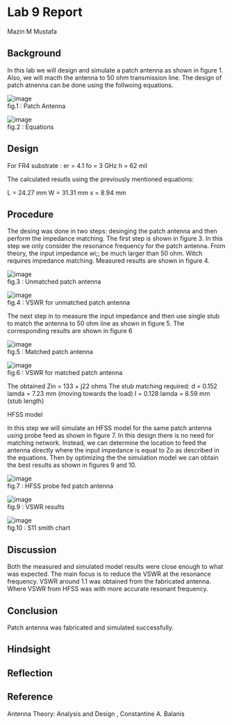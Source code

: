 

# Lab 9 Report
Mazin M Mustafa 

## Background

In this lab we will design and simulate a patch antenna as shown in figure 1. Also, we will macth the antenna to 50 ohm transmission line. The design of patch atnenna can be done using the follwoing equations.

![image](https://github.com/CourseReps/ECEN452-Spring2016/blob/master/Students/Mazin-M-Mustafa/Lab9/p1.png) <br>
fig.1 : Patch Antenna

![image](https://github.com/CourseReps/ECEN452-Spring2016/blob/master/Students/Mazin-M-Mustafa/Lab9/eqt.png) <br>
fig.2 : Equations

## Design

For FR4 substrate :
er = 4.1
fo = 3 GHz
h = 62 mil

The calculated resutls using the previously mentioned equations:

L = 24.27 mm
W = 31.31 mm
x = 8.94 mm

## Procedure

The desing was done in two steps: desinging the patch antenna and then perform the impedance matching. The first step is shown in figure 3. In this step we only consider the resonance frequency for the patch antenna. From theory, the input impedance wi;; be much larger than 50 ohm. Witch requires impedance matching. Measured results are shown in figure 4.

![image](https://github.com/CourseReps/ECEN452-Spring2016/blob/master/Students/Mazin-M-Mustafa/Lab9/antenna1.png) <br>
fig.3 : Unmatched patch antenna

![image](https://github.com/CourseReps/ECEN452-Spring2016/blob/master/Students/Mazin-M-Mustafa/Lab9/unmatched.png) <br>
fig.4 : VSWR for unmatched patch antenna

The next step in to measure the input impedance and then use single stub to match the antenna to 50 ohm line as shown in figure 5. The corresponding results are shown in figure 6

![image](https://github.com/CourseReps/ECEN452-Spring2016/blob/master/Students/Mazin-M-Mustafa/Lab9/antenna2.png) <br>
fig.5 : Matched patch antenna

![image](https://github.com/CourseReps/ECEN452-Spring2016/blob/master/Students/Mazin-M-Mustafa/Lab9/matched.png) <br>
fig.6 : VSWR for matched patch antenna

The obtained Zin = 133 + j22 ohms
The stub matching required:
d = 0.152 lamda = 7.23 mm (moving towards the load)
l = 0.128 lamda = 8.59 mm (stub length)

HFSS model

In this step we will simulate an HFSS model for the same patch antenna using probe feed as shown in figure 7. In this design there is no need for matching network. Instead, we can determine the location to feed the antenna directly where the input impedance is equal to Zo as described in the equations. Then by optimizing the the simulation model we can obtain the best results as shown in figures 9 and 10.

![image](https://github.com/CourseReps/ECEN452-Spring2016/blob/master/Students/Mazin-M-Mustafa/Lab9/hfss.png) <br>
fig.7 : HFSS probe fed patch antenna

![image](https://github.com/CourseReps/ECEN452-Spring2016/blob/master/Students/Mazin-M-Mustafa/Lab8/h.png) <br>
fig.9 : VSWR results

![image](https://github.com/CourseReps/ECEN452-Spring2016/blob/master/Students/Mazin-M-Mustafa/Lab8/h.png) <br>
fig.10 : S11 smith chart

## Discussion

Both the measured and simulated model results were close enough to what was expected. The main focus is to reduce the VSWR at the resonance frequency. VSWR around 1.1 was obtained from the fabricated antenna. Where VSWR from HFSS was  with more accurate resonant frequency.

## Conclusion

Patch antenna was fabricated and simulated successfully.

## Hindsight

## Reflection

## Reference

Antenna Theory: Analysis and Design , Constantine A. Balanis


